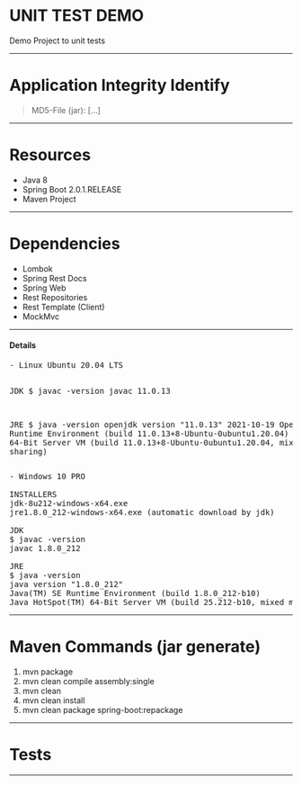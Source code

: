 # UNIT TEST DEMO
Demo Project to unit tests

---------------------------------------------------------------------------------------------------

# Application Integrity Identify

> MD5-File (jar): [...]

---------------------------------------------------------------------------------------------------

# Resources

* Java 8
* Spring Boot 2.0.1.RELEASE
* Maven Project

---------------------------------------------------------------------------------------------------

# Dependencies

* Lombok
* Spring Rest Docs
* Spring Web
* Rest Repositories
* Rest Template (Client)
* MockMvc

---------------------------------------------------------------------------------------------------

<h4>Details</h4>
<pre>
- Linux Ubuntu 20.04 LTS

JDK
$ javac -version
javac 11.0.13

JRE
$ java -version
openjdk version "11.0.13" 2021-10-19
OpenJDK Runtime Environment (build 11.0.13+8-Ubuntu-0ubuntu1.20.04)
OpenJDK 64-Bit Server VM (build 11.0.13+8-Ubuntu-0ubuntu1.20.04, mixed mode, sharing)
</pre>

<pre>
- Windows 10 PRO

INSTALLERS
jdk-8u212-windows-x64.exe
jre1.8.0_212-windows-x64.exe (automatic download by jdk)

JDK
$ javac -version
javac 1.8.0_212

JRE
$ java -version
java version "1.8.0_212"
Java(TM) SE Runtime Environment (build 1.8.0_212-b10)
Java HotSpot(TM) 64-Bit Server VM (build 25.212-b10, mixed mode)
</pre>

---------------------------------------------------------------------------------------------------

# Maven Commands (jar generate)

1. mvn package
2. mvn clean compile assembly:single
3. mvn clean
4. mvn clean install
5. mvn clean package spring-boot:repackage

---------------------------------------------------------------------------------------------------

# Tests

---------------------------------------------------------------------------------------------------